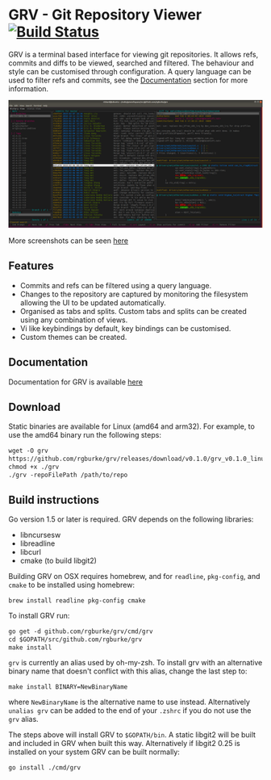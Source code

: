 # GRV - Git Repository Viewer [![Build Status](https://travis-ci.org/rgburke/grv.svg?branch=master)](https://travis-ci.org/rgburke/grv)

GRV is a terminal based interface for viewing git repositories. It allows
refs, commits and diffs to be viewed, searched and filtered. The behaviour
and style can be customised through configuration. A query language can
be used to filter refs and commits, see the [Documentation](#documentation)
section for more information.

![Screenshot](./doc/grv-history-view.png)

More screenshots can be seen [here](doc/screenshots.md)

## Features

 - Commits and refs can be filtered using a query language.
 - Changes to the repository are captured by monitoring the filesystem allowing the UI to be updated automatically.
 - Organised as tabs and splits. Custom tabs and splits can be created using any combination of views.
 - Vi like keybindings by default, key bindings can be customised.
 - Custom themes can be created.

## Documentation

Documentation for GRV is available [here](doc/documentation.md)

## Download

Static binaries are available for Linux (amd64 and arm32). For example, to use
the amd64 binary run the following steps:

```
wget -O grv https://github.com/rgburke/grv/releases/download/v0.1.0/grv_v0.1.0_linux64
chmod +x ./grv
./grv -repoFilePath /path/to/repo
```

## Build instructions

Go version 1.5 or later is required. GRV depends on the following libraries:

 - libncursesw
 - libreadline
 - libcurl
 - cmake (to build libgit2)

Building GRV on OSX requires homebrew, and for `readline`, `pkg-config`, and `cmake` to be installed using homebrew:

```
brew install readline pkg-config cmake
```

To install GRV run:

```
go get -d github.com/rgburke/grv/cmd/grv
cd $GOPATH/src/github.com/rgburke/grv
make install
```

`grv` is currently an alias used by oh-my-zsh. To install grv with an alternative
binary name that doesn't conflict with this alias, change the last
step to:

```
make install BINARY=NewBinaryName
```

where `NewBinaryName` is the alternative name to use instead.
Alternatively `unalias grv` can be added to the end of your `.zshrc` if you do
not use the `grv` alias.

The steps above will install GRV to `$GOPATH/bin`. A static libgit2 will be built and
included in GRV when built this way. Alternatively if libgit2 0.25 is
installed on your system GRV can be built normally:

```
go install ./cmd/grv
```
